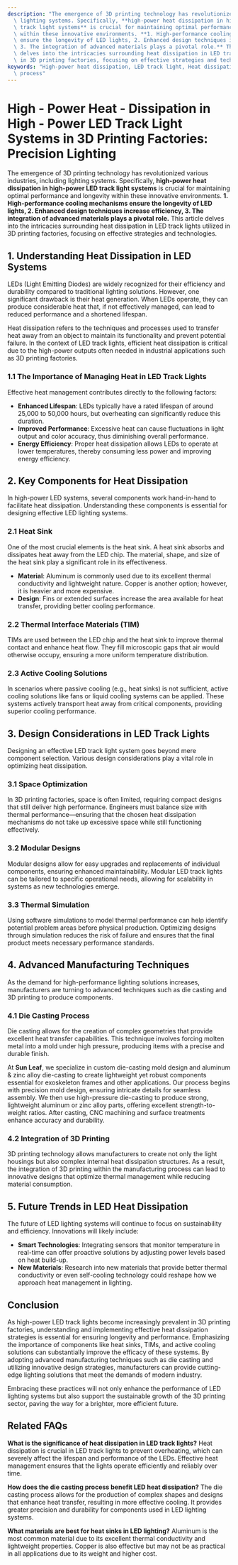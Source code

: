 ```yaml
---
description: "The emergence of 3D printing technology has revolutionized various industries, including\
  \ lighting systems. Specifically, **high-power heat dissipation in high-power LED\
  \ track light systems** is crucial for maintaining optimal performance and longevity\
  \ within these innovative environments. **1. High-performance cooling mechanisms\
  \ ensure the longevity of LED lights, 2. Enhanced design techniques increase efficiency,\
  \ 3. The integration of advanced materials plays a pivotal role.** This article\
  \ delves into the intricacies surrounding heat dissipation in LED track lights utilized\
  \ in 3D printing factories, focusing on effective strategies and technologies."
keywords: "High-power heat dissipation, LED track light, Heat dissipation performance, Die-casting\
  \ process"
---
```

# High - Power Heat - Dissipation in High - Power LED Track Light Systems in 3D Printing Factories: Precision Lighting

The emergence of 3D printing technology has revolutionized various industries, including lighting systems. Specifically, **high-power heat dissipation in high-power LED track light systems** is crucial for maintaining optimal performance and longevity within these innovative environments. **1. High-performance cooling mechanisms ensure the longevity of LED lights, 2. Enhanced design techniques increase efficiency, 3. The integration of advanced materials plays a pivotal role.** This article delves into the intricacies surrounding heat dissipation in LED track lights utilized in 3D printing factories, focusing on effective strategies and technologies.

## 1. Understanding Heat Dissipation in LED Systems 

LEDs (Light Emitting Diodes) are widely recognized for their efficiency and durability compared to traditional lighting solutions. However, one significant drawback is their heat generation. When LEDs operate, they can produce considerable heat that, if not effectively managed, can lead to reduced performance and a shortened lifespan. 

Heat dissipation refers to the techniques and processes used to transfer heat away from an object to maintain its functionality and prevent potential failure. In the context of LED track lights, efficient heat dissipation is critical due to the high-power outputs often needed in industrial applications such as 3D printing factories. 

### 1.1 The Importance of Managing Heat in LED Track Lights 

Effective heat management contributes directly to the following factors:

- **Enhanced Lifespan**: LEDs typically have a rated lifespan of around 25,000 to 50,000 hours, but overheating can significantly reduce this duration. 
- **Improved Performance**: Excessive heat can cause fluctuations in light output and color accuracy, thus diminishing overall performance.
- **Energy Efficiency**: Proper heat dissipation allows LEDs to operate at lower temperatures, thereby consuming less power and improving energy efficiency.

## 2. Key Components for Heat Dissipation

In high-power LED systems, several components work hand-in-hand to facilitate heat dissipation. Understanding these components is essential for designing effective LED lighting systems.

### 2.1 Heat Sink

One of the most crucial elements is the heat sink. A heat sink absorbs and dissipates heat away from the LED chip. The material, shape, and size of the heat sink play a significant role in its effectiveness. 

- **Material**: Aluminum is commonly used due to its excellent thermal conductivity and lightweight nature. Copper is another option; however, it is heavier and more expensive.
- **Design**: Fins or extended surfaces increase the area available for heat transfer, providing better cooling performance. 

### 2.2 Thermal Interface Materials (TIM)

TIMs are used between the LED chip and the heat sink to improve thermal contact and enhance heat flow. They fill microscopic gaps that air would otherwise occupy, ensuring a more uniform temperature distribution.

### 2.3 Active Cooling Solutions 

In scenarios where passive cooling (e.g., heat sinks) is not sufficient, active cooling solutions like fans or liquid cooling systems can be applied. These systems actively transport heat away from critical components, providing superior cooling performance.

## 3. Design Considerations in LED Track Lights 

Designing an effective LED track light system goes beyond mere component selection. Various design considerations play a vital role in optimizing heat dissipation.

### 3.1 Space Optimization

In 3D printing factories, space is often limited, requiring compact designs that still deliver high performance. Engineers must balance size with thermal performance—ensuring that the chosen heat dissipation mechanisms do not take up excessive space while still functioning effectively.

### 3.2 Modular Designs

Modular designs allow for easy upgrades and replacements of individual components, ensuring enhanced maintainability. Modular LED track lights can be tailored to specific operational needs, allowing for scalability in systems as new technologies emerge.

### 3.3 Thermal Simulation

Using software simulations to model thermal performance can help identify potential problem areas before physical production. Optimizing designs through simulation reduces the risk of failure and ensures that the final product meets necessary performance standards.

## 4. Advanced Manufacturing Techniques 

As the demand for high-performance lighting solutions increases, manufacturers are turning to advanced techniques such as die casting and 3D printing to produce components.

### 4.1 Die Casting Process

Die casting allows for the creation of complex geometries that provide excellent heat transfer capabilities. This technique involves forcing molten metal into a mold under high pressure, producing items with a precise and durable finish.

At **Sun Leaf**, we specialize in custom die-casting mold design and aluminum & zinc alloy die-casting to create lightweight yet robust components essential for exoskeleton frames and other applications. Our process begins with precision mold design, ensuring intricate details for seamless assembly. We then use high-pressure die-casting to produce strong, lightweight aluminum or zinc alloy parts, offering excellent strength-to-weight ratios. After casting, CNC machining and surface treatments enhance accuracy and durability.

### 4.2 Integration of 3D Printing 

3D printing technology allows manufacturers to create not only the light housings but also complex internal heat dissipation structures. As a result, the integration of 3D printing within the manufacturing process can lead to innovative designs that optimize thermal management while reducing material consumption.

## 5. Future Trends in LED Heat Dissipation 

The future of LED lighting systems will continue to focus on sustainability and efficiency. Innovations will likely include:

- **Smart Technologies**: Integrating sensors that monitor temperature in real-time can offer proactive solutions by adjusting power levels based on heat build-up.
- **New Materials**: Research into new materials that provide better thermal conductivity or even self-cooling technology could reshape how we approach heat management in lighting.

## Conclusion 

As high-power LED track lights become increasingly prevalent in 3D printing factories, understanding and implementing effective heat dissipation strategies is essential for ensuring longevity and performance. Emphasizing the importance of components like heat sinks, TIMs, and active cooling solutions can substantially improve the efficacy of these systems. By adopting advanced manufacturing techniques such as die casting and utilizing innovative design strategies, manufacturers can provide cutting-edge lighting solutions that meet the demands of modern industry.

Embracing these practices will not only enhance the performance of LED lighting systems but also support the sustainable growth of the 3D printing sector, paving the way for a brighter, more efficient future.

## Related FAQs

**What is the significance of heat dissipation in LED track lights?**
Heat dissipation is crucial in LED track lights to prevent overheating, which can severely affect the lifespan and performance of the LEDs. Effective heat management ensures that the lights operate efficiently and reliably over time.

**How does the die casting process benefit LED heat dissipation?**
The die casting process allows for the production of complex shapes and designs that enhance heat transfer, resulting in more effective cooling. It provides greater precision and durability for components used in LED lighting systems.

**What materials are best for heat sinks in LED lighting?**
Aluminum is the most common material due to its excellent thermal conductivity and lightweight properties. Copper is also effective but may not be as practical in all applications due to its weight and higher cost.
